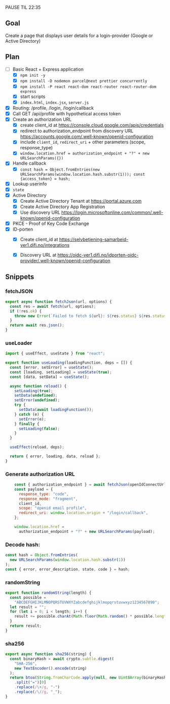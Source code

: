 
PAUSE TIL 22:35


## Goal

Create a page that displays user details for a login-provider (Google or Active Directory)

## Plan

* [ ] Basic React + Express application
    * [x] `npm init -y`
    * [x] `npm install -D nodemon parcel@next prettier concurrently`
    * [x] `npm install -P react react-dom react-router react-router-dom express`
    * [x] start scripts
    * [x] `index.html`, `index.jsx`, `server.js`
* [x] Routing: /profile, /login, /login/callback
* [x] Call GET /api/profile with hypothetical access token
* [x] Create an authorization URL
    * [x] create client_id at https://console.cloud.google.com/apis/credentials
    * [x] redirect to authorization_endpoint from discovery URL https://accounts.google.com/.well-known/openid-configuration
    * [x] include `client_id`, `redirect_uri` + other parameters (scope, response_type)
    * [x] `window.location.href = authorization_endpoint + "?" + new URLSearchParams({})`
* [x] Handle callback
    * [x] `const hash = Object.fromEntries(new URLSearchParams(window.location.hash.substr(1))); const {access_token} = hash;`
* [x] Lookup userinfo
* [x] `state`
* [x] Active Directory
    * [x] Create Active Directory Tenant at https://portal.azure.com
    * [x] Create Active Directory App Registration
    * [x] Use discovery URL https://login.microsoftonline.com/common/.well-known/openid-configuration
* [x] PKCE - Proof of Key Code Exchange
* [x] ID-porten
    * [x] Create client_id at https://selvbetjening-samarbeid-ver1.difi.no/integrations
    * [x] Discovery URL at https://oidc-ver1.difi.no/idporten-oidc-provider/.well-known/openid-configuration



## Snippets

### fetchJSON

```javascript
export async function fetchJson(url, options) {
  const res = await fetch(url, options);
  if (!res.ok) {
    throw new Error(`Failed to fetch ${url}: ${res.status} ${res.statusText}`);
  }
  return await res.json();
}
```

### useLoader

```javascript
import { useEffect, useState } from "react";

export function useLoading(loadingFunction, deps = []) {
  const [error, setError] = useState();
  const [loading, setLoading] = useState(true);
  const [data, setData] = useState();

  async function reload() {
    setLoading(true);
    setData(undefined);
    setError(undefined);
    try {
      setData(await loadingFunction());
    } catch (e) {
      setError(e);
    } finally {
      setLoading(false);
    }
  }

  useEffect(reload, deps);

  return { error, loading, data, reload };
}
```


### Generate authorization URL

```javascript
    const { authorization_endpoint } = await fetchJson(openIdConnectUrl);
    const payload = {
      response_type: "code",
      response_mode: "fragment",
      client_id,
      scope: "openid email profile",
      redirect_uri: window.location.origin + "/login/callback",
    };

    window.location.href =
      authorization_endpoint + "?" + new URLSearchParams(payload);
```

### Decode hash:

```javascript
const hash = Object.fromEntries(
  new URLSearchParams(window.location.hash.substr(1))
);
const { error, error_description, state, code } = hash;
```

### randomString

```javascript
export function randomString(length) {
  const possible =
    "ABCDEFGHIJKLMNOPQRSTUVWXYZabcdefghijklmopqrstuvwxyz1234567890";
  let result = "";
  for (let i = 0; i < length; i++) {
    result += possible.charAt(Math.floor(Math.random() * possible.length));
  }
  return result;
}
```

### sha256

```javascript
export async function sha256(string) {
  const binaryHash = await crypto.subtle.digest(
    "SHA-256",
    new TextEncoder().encode(string)
  );
  return btoa(String.fromCharCode.apply(null, new Uint8Array(binaryHash)))
    .split("=")[0]
    .replace(/\+/g, "-")
    .replace(/\//g, "_");
}

```
